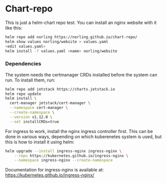 Chart-repo
==========

This is just a helm-chart repo test. You can install an nginx website with it
like this:
```bash
helm repo add norling https://norling.github.io/chart-repo/
helm show values norling/website > values.yaml
<edit values.yaml>
helm install -f values.yaml <name> norling/website
```

### Dependencies

The system needs the certmanager CRDs installed before the system can run. To
install them, run:
```bash
helm repo add jetstack https://charts.jetstack.io
helm repo update
helm install \
  cert-manager jetstack/cert-manager \
  --namespace cert-manager \
  --create-namespace \
  --version v1.12.0 \
  --set installCRDs=true
```

For ingress to work, install the nginx ingress controller first.
This can be done in various ways, depending on which kuberenetes system is used,
but this is how to install it using helm:
```bash
helm upgrade --install ingress-nginx ingress-nginx \
    --repo https://kubernetes.github.io/ingress-nginx \
    --namespace ingress-nginx --create-namespace
```

Documentation for ingress-nginx is available at:
https://kubernetes.github.io/ingress-nginx/
